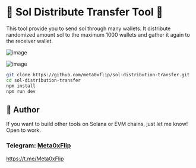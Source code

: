 # 🔭  Sol Distribute Transfer Tool  🔭

This tool provide you to send sol through many wallets.
It distribute randomized amount sol to the maximum 1000 wallets and gather it again to the receiver wallet.


![image](https://github.com/user-attachments/assets/d22f8c81-70f9-460a-bab0-895acf8f165f)

![image](https://github.com/user-attachments/assets/906a2226-e20e-4134-a0ee-a80b485cd26e)



```bash
git clone https://github.com/meta0xflip/sol-distribution-transfer.git
cd sol-distribution-transfer
npm install
npm run dev
```

## 👤 Author

If you want to build other tools on Solana or EVM chains, just let me know!
Open to work.
### Telegram: [Meta0xFlip](https://t.me/Meta0xFlip)   
https://t.me/Meta0xFlip

